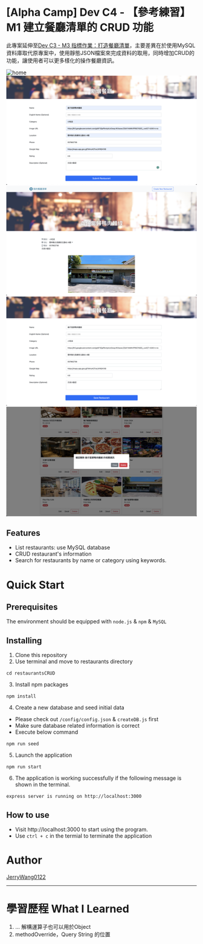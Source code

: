 # [Alpha Camp] Dev C4 - 【參考練習】M1 建立餐廳清單的 CRUD 功能
此專案延伸至[Dev C3 - M3 指標作業：打造餐廳清單](https://github.com/JerryWang0122/restaurants)，主要差異在於使用MySQL資料庫取代原專案中，使用靜態JSON檔案來完成資料的取用，同時增加CRUD的功能，讓使用者可以更多樣化的操作餐廳資訊。

![home](https://github.com/JerryWang0122/restaurantsCRUD/blob/main/public/images/home.png?raw=true)
![create](https://github.com/JerryWang0122/restaurantsCRUD/blob/main/public/images/create.png?raw=true)
![detail](https://github.com/JerryWang0122/restaurantsCRUD/blob/main/public/images/detail.png?raw=true)
![edit](https://github.com/JerryWang0122/restaurantsCRUD/blob/main/public/images/edit.png?raw=true)
![delete](https://github.com/JerryWang0122/restaurantsCRUD/blob/main/public/images/delete.png?raw=true)

## Features
* List restaurants: use MySQL database
* CRUD restaurant's information
* Search for restaurants by name or category using keywords.

# Quick Start
## Prerequisites
The environment should be equipped with `node.js` & `npm` & `MySQL`
## Installing
1. Clone this repository
2. Use terminal and move to restaurants directory
```
cd restaurantsCRUD
```
3. Install npm packages
```
npm install
```
4. Create a new database and seed initial data
* Please check out `/config/config.json` & `createDB.js` first
* Make sure database related information is correct
* Execute below command
```
npm run seed
```
5. Launch the application
```
npm run start
```
6. The application is working successfully if the following message is shown in the terminal.
```
express server is running on http://localhost:3000
```
## How to use
* Visit http://localhost:3000 to start using the program.
* Use `ctrl + c` in the termial to terminate the application

# Author
[JerryWang0122](https://github.com/JerryWang0122)

---

# 學習歷程 What I Learned
1. ... 解構運算子也可以用於Object
2. methodOverride，Query String 的位置